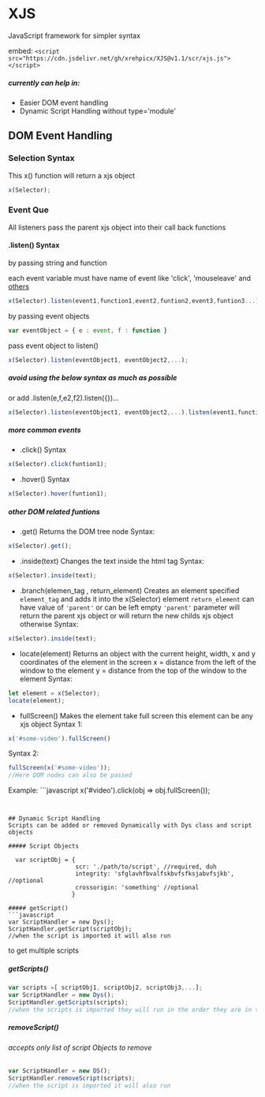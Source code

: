 # XJS
JavaScript framework for simpler syntax

embed: `<script src="https://cdn.jsdelivr.net/gh/xrehpicx/XJS@v1.1/scr/xjs.js"></script>`

##### currently can help in:
  * Easier DOM event handling
  * Dynamic Script Handling without type='module'

## DOM Event Handling

  ### Selection Syntax
  This x() function will return a xjs object
  ```javascript
  x(Selector);
  ```
  ### Event Que
  All listeners pass the parent xjs object into their call back functions

  #### .listen() Syntax
  by passing string and function

  each event variable must have name of event like 'click', 'mouseleave' and [others](https://developer.mozilla.org/en-US/docs/Web/Events)

  ```javascript
  x(Selector).listen(event1,function1,event2,funtion2,event3,funtion3...);
  ```
  by passing event objects
  ```javascript
  var eventObject = { e : event, f : function }
  ```
  pass event object to listen()
  ```javascript
  x(Selector).listen(eventObject1, eventObject2,...);
  ```

  ##### avoid using the below syntax as much as possible

  or add .listen(e,f,e2,f2).listen({})...
  ```javascript
  x(Selector).listen(eventObject1, eventObject2,...).listen(event1,function1,event2,funtion2...);
  ```

  ##### more common events

  * .click() Syntax
  ```javascript
  x(Selector).click(funtion1);
  ```
  * .hover() Syntax
  ```javascript
  x(Selector).hover(funtion1);
  ```
  ##### other DOM related funtions
  
  * .get() 
  Returns the DOM tree node
  Syntax:
  ```javascript
  x(Selector).get();
  ```
  
  * .inside(text)
  Changes the text inside the html tag
  Syntax:
  ```javascript
  x(Selector).inside(text);
  ```
  
  * .branch(elemen_tag , return_element)
  Creates an element specified `element_tag` and adds it into the x(Selector) element
  `return_element` can have value of `'parent'` or can be left empty
  `'parent'` parameter will return the parent xjs object or will return the new childs xjs object otherwise
  Syntax:
  ```javascript
  x(Selector).inside(text);
  ```
  
  * locate(element)
  Returns an object with the current height, width, x and y coordinates of the element in the screen
  x = distance from the left of the window to the element
  y = distance from the top of the window to the element
  Syntax:
  ```javascript
  let element = x(Selector);
  locate(element);
  ```
  * fullScreen()
  Makes the element take full screen
  this element can be any xjs object
  Syntax 1:
  ```javascript
  x('#some-video').fullScreen()
  ```
  Syntax 2:
  ```javascript
  fullScreen(x('#some-video'));
  //Here DOM nodes can also be passed
  ```
  
  Example:
    ```javascript
  x('#video').click(obj => obj.fullScreen());
  ```
  

## Dynamic Script Handling
  Scripts can be added or removed Dynamically with Dys class and script objects
  
  ##### Script Objects

    var scriptObj = { 
                     scr: './path/to/script', //required, duh
                     integrity: 'sfglavhfbvalfskbvfsfksjabvfsjkb', //optional
                     crossorigin: 'something' //optional
                    }
                    
  ##### getScript()  
  ```javascript
  var ScriptHandler = new Dys();
  ScriptHandler.getScript(scriptObj);
  //when the script is imported it will also run
  ```
  to get multiple scripts
  ##### getScripts()  
  ```javascript
  var scripts =[ scriptObj1, scriptObj2, scriptObj3,...];
  var ScriptHandler = new Dys();
  ScriptHandler.getScripts(scripts);
  //when the scripts is imported they will run in the order they are in the scripts list
  ```
  ##### removeScript()  
  ###### accepts only list of script Objects to remove
  ```javascript
  var ScriptHandler = new DS();
  ScriptHandler.removeScript(scripts);
  //when the script is imported it will also run
  ```
  
  
  
